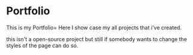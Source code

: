 # Portfolio
This is my Portfolio= 
Here I show case my all projects that i've created.

this isn't a open-source project but still if somebody wants to change the styles of the page can do so. 
